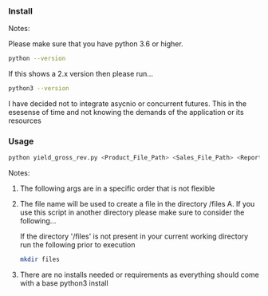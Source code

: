 
### Install

Notes:

Please make sure that you have python 3.6 or higher.
```sh
python --version
```

If this shows a 2.x version then please run... 

```sh
python3 --version
```

I have decided not to integrate asycnio or concurrent futures.
This in the esesense of time and not knowing the demands of the application or its resources

### Usage

```sh
python yield_gross_rev.py <Product_File_Path> <Sales_File_Path> <Report_File_Name>
```
Notes:
1. The following args are in a specific order that is not flexible
2. The file name will be used to create a file in the directory /files
    A. If you use this script in another directory please make sure to consider the following...
    
    If the directory '/files' is not present in your current working directory run the following prior to execution
    ```sh
    mkdir files
    ```
3. There are no installs needed or requirements as everything should come with a base python3 install